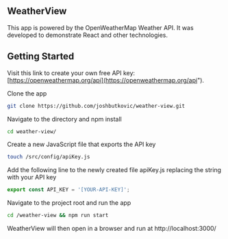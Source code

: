 ## WeatherView

This app is powered by the OpenWeatherMap Weather API.  It was developed to demonstrate React and other technologies.

## Getting Started

Visit this link to create your own free API key:
[https://openweathermap.org/api](https://openweathermap.org/api").

Clone the app
```bash
git clone https://github.com/joshbutkovic/weather-view.git
```

Navigate to the directory and npm install
```bash
cd weather-view/
```

Create a new JavaScript file that exports the API key
```bash
touch /src/config/apiKey.js
```

Add the following line to the newly created file apiKey.js replacing the string with your API key
```Javascript
export const API_KEY = '[YOUR-API-KEY]';
```
Navigate to the project root and run the app
```bash
cd /weather-view && npm run start
```
WeatherView will then open in a browser and run at http://localhost:3000/
